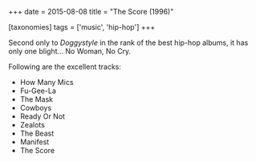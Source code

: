 +++
date = 2015-08-08
title = "The Score (1996)"

[taxonomies]
tags = ['music', 'hip-hop']
+++

Second only to *Doggystyle* in the rank of the best hip-hop albums, it
has only one blight\... No Woman, No Cry.

Following are the excellent tracks:

-   How Many Mics
-   Fu-Gee-La
-   The Mask
-   Cowboys
-   Ready Or Not
-   Zealots
-   The Beast
-   Manifest
-   The Score
